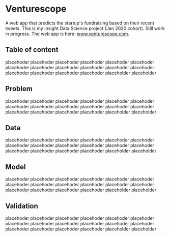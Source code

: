 # Venturescope
A web app that predicts the startup's fundraising based on their recent tweets. This is my Insight Data Science project (Jan 2020 cohort). Still work in progress. The web app is here: www.venturescope.com.

## Table of content
placehoder placehoder placehoder placehoder placehoder placehoder placehoder placehoder placehoder placehoder placehoder placehoder placehoder placehoder placehoder placehoder placeholder placeholder

## Problem
placehoder placehoder placehoder placehoder placehoder placehoder placehoder placehoder placehoder placehoder placehoder placehoder placehoder placehoder placehoder placehoder placeholder placeholder

## Data
placehoder placehoder placehoder placehoder placehoder placehoder placehoder placehoder placehoder placehoder placehoder placehoder placehoder placehoder placehoder placehoder placeholder placeholder

## Model
placehoder placehoder placehoder placehoder placehoder placehoder placehoder placehoder placehoder placehoder placehoder placehoder placehoder placehoder placehoder placehoder placeholder placeholder

## Validation
placehoder placehoder placehoder placehoder placehoder placehoder placehoder placehoder placehoder placehoder placehoder placehoder placehoder placehoder placehoder placehoder placeholder placeholder
